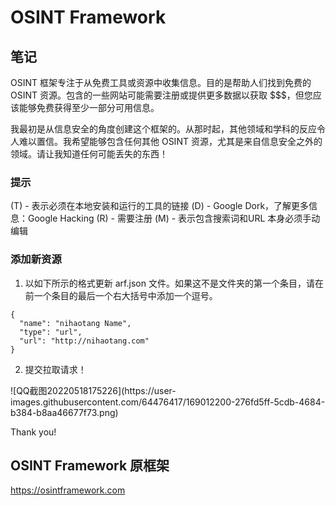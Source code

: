 # OSINT Framework 

## 笔记
OSINT 框架专注于从免费工具或资源中收集信息。目的是帮助人们找到免费的 OSINT 资源。包含的一些网站可能需要注册或提供更多数据以获取 $$$，但您应该能够免费获得至少一部分可用信息。

我最初是从信息安全的角度创建这个框架的。从那时起，其他领域和学科的反应令人难以置信。我希望能够包含任何其他 OSINT 资源，尤其是来自信息安全之外的领域。请让我知道任何可能丢失的东西！

### 提示
(T) - 表示必须在本地安装和运行的工具的链接
(D) - Google Dork，了解更多信息：Google Hacking
(R) - 需要注册
(M) - 表示包含搜索词和URL 本身必须手动编辑

### 添加新资源
<ol start="1">
  <li>以如下所示的格式更新 arf.json 文件。如果这不是文件夹的第一个条目，请在前一个条目的最后一个右大括号中添加一个逗号。</li>
</ol>

```
{
  "name": "nihaotang Name",
  "type": "url",
  "url": "http://nihaotang.com"
}
```

<ol start="2">
  <li>提交拉取请求！</li>
</ol>
![QQ截图20220518175226](https://user-images.githubusercontent.com/64476417/169012200-276fd5ff-5cdb-4684-b384-b8aa46677f73.png)

Thank you!

## OSINT Framework 原框架

https://osintframework.com

